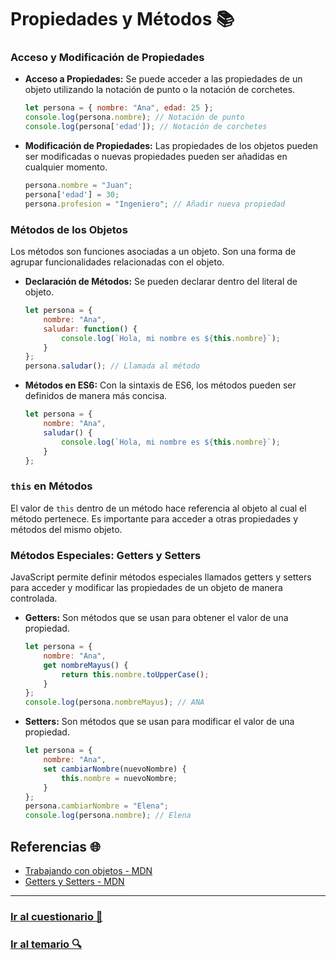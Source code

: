 # Propiedades y Métodos 📚

### Acceso y Modificación de Propiedades

- **Acceso a Propiedades:**
  Se puede acceder a las propiedades de un objeto utilizando la notación de punto o la notación de corchetes.
  ```javascript
  let persona = { nombre: "Ana", edad: 25 };
  console.log(persona.nombre); // Notación de punto
  console.log(persona['edad']); // Notación de corchetes
  ```

- **Modificación de Propiedades:**
  Las propiedades de los objetos pueden ser modificadas o nuevas propiedades pueden ser añadidas en cualquier momento.
  ```javascript
  persona.nombre = "Juan";
  persona['edad'] = 30;
  persona.profesion = "Ingeniero"; // Añadir nueva propiedad
  ```

### Métodos de los Objetos

Los métodos son funciones asociadas a un objeto. Son una forma de agrupar funcionalidades relacionadas con el objeto.

- **Declaración de Métodos:**
  Se pueden declarar dentro del literal de objeto.
  ```javascript
  let persona = {
      nombre: "Ana",
      saludar: function() {
          console.log(`Hola, mi nombre es ${this.nombre}`);
      }
  };
  persona.saludar(); // Llamada al método
  ```

- **Métodos en ES6:**
  Con la sintaxis de ES6, los métodos pueden ser definidos de manera más concisa.
  ```javascript
  let persona = {
      nombre: "Ana",
      saludar() {
          console.log(`Hola, mi nombre es ${this.nombre}`);
      }
  };
  ```

### `this` en Métodos

El valor de `this` dentro de un método hace referencia al objeto al cual el método pertenece. Es importante para acceder a otras propiedades y métodos del mismo objeto.

### Métodos Especiales: Getters y Setters

JavaScript permite definir métodos especiales llamados getters y setters para acceder y modificar las propiedades de un objeto de manera controlada.

- **Getters:** Son métodos que se usan para obtener el valor de una propiedad.
  ```javascript
  let persona = {
      nombre: "Ana",
      get nombreMayus() {
          return this.nombre.toUpperCase();
      }
  };
  console.log(persona.nombreMayus); // ANA
  ```

- **Setters:** Son métodos que se usan para modificar el valor de una propiedad.
  ```javascript
  let persona = {
      nombre: "Ana",
      set cambiarNombre(nuevoNombre) {
          this.nombre = nuevoNombre;
      }
  };
  persona.cambiarNombre = "Elena";
  console.log(persona.nombre); // Elena
  ```

## Referencias 🌐

- [Trabajando con objetos - MDN](https://developer.mozilla.org/es/docs/Web/JavaScript/Guide/Working_with_Objects)
- [Getters y Setters - MDN](https://developer.mozilla.org/es/docs/Web/JavaScript/Reference/Functions/get)

---

### [Ir al cuestionario 📝](../../cuestionarios/06-objetos/propiedades-y-metodos.md)

### [Ir al temario 🔍](../../readme.md)
